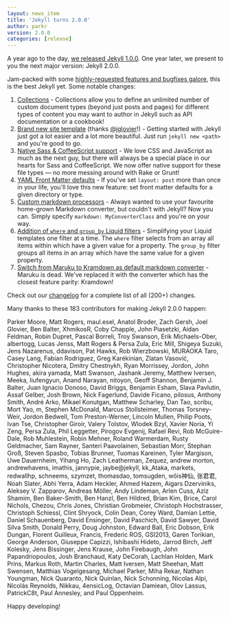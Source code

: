 ```yaml
---
layout: news_item
title: 'Jekyll turns 2.0.0'
author: parkr
version: 2.0.0
categories: [release]
---
```


A year ago to the day, [we released Jekyll 1.0.0][jekyll-1]. One year later, we present to you the next major version: Jekyll 2.0.0.

Jam-packed with some [highly-requested features and bugfixes galore][changelog], this is the best Jekyll yet. Some notable changes:

1. [Collections](/docs/collections/) - Collections allow you to define an unlimited number of custom document types (beyond just posts and pages) for different types of content you may want to author in Jekyll such as API documentation or a cookbook!
2. [Brand new site template](https://github.com/jekyll/jekyll/pull/2050#issuecomment-35938016) (thanks [@jglovier][]!) - Getting started with Jekyll just got a lot easier and a lot more beautiful. Just run `jekyll new <path>` and you're good to go.
3. [Native Sass & CoffeeScript support](/docs/assets/) - We love CSS and JavaScript as much as the next guy, but there will always be a special place in our hearts for Sass and CoffeeScript. We now offer native support for these file types &mdash; no more messing around with Rake or Grunt!
4. [YAML Front Matter defaults](/docs/configuration/#front-matter-defaults) - If you've set `layout: post` more than once in your life, you'll love this new feature: set front matter defaults for a given directory or type.
5. [Custom markdown processors](/docs/configuration/#custom-markdown-processors) - Always wanted to use your favourite home-grown Markdown converter, but couldn't with Jekyll? Now you can. Simply specify `markdown: MyConverterClass` and you're on your way.
6. [Addition of `where` and `group_by` Liquid filters](/docs/templates/#filters) - Simplifying your Liquid templates one filter at a time. The `where` filter selects from an array all items within which have a given value for a property. The `group_by` filter groups all items in an array which have the same value for a given property.
7. [Switch from Maruku to Kramdown as default markdown converter](https://github.com/jekyll/jekyll/pull/1988) - Maruku is dead. We've replaced it with the converter which has the closest feature parity: Kramdown!

Check out our [changelog][] for a complete list of all (200+) changes.

Many thanks to these 183 contributors for making Jekyll 2.0.0 happen:

Parker Moore, Matt Rogers, maul.esel, Anatol Broder, Zach Gersh, Joel Glovier, Ben Balter, XhmikosR, Coby Chapple, John Piasetzki, Aidan Feldman, Robin Dupret, Pascal Borreli, Troy Swanson, Erik Michaels-Ober, albertogg, Lucas Jenss, Matt Rogers & Persa Zula, Eric Mill, Shigeya Suzuki, Jens Nazarenus, ddavison, Pat Hawks, Rob Wierzbowski, MURAOKA Taro, Casey Lang, Fabian Rodriguez, Greg Karékinian, Zlatan Vasović, Christopher Nicotera, Dmitry Chestnykh, Ryan Morrissey, Jordon, John Hughes, akira yamada, Matt Swanson, Jashank Jeremy, Matthew Iversen, Meeka, liufengyun, Anand Narayan, nitoyon, Geoff Shannon, Benjamin J. Balter, Juan Ignacio Donoso, David Briggs, Benjamin Esham, Slava Pavlutin, Assaf Gelber, Josh Brown, Nick Fagerlund, Davide Ficano, pilosus, Anthony Smith, André Arko, Mikael Konutgan, Matthew Scharley, Dan Tao, scribu, Mort Yao, m, Stephen McDonald, Marcus Stollsteimer, Thomas Torsney-Weir, Jordon Bedwell, Tom Preston-Werner, Lincoln Mullen, Philip Poots, Ivan Tse, Christopher Giroir, Valery Tolstov, Wlodek Bzyl, Xavier Noria, Yi Zeng, Persa Zula, Phil Leggetter, Pirogov Evgenij, Rafael Revi, Rob McGuire-Dale, Rob Muhlestein, Robin Mehner, Roland Warmerdam, Rusty Geldmacher, Sam Rayner, Santeri Paavolainen, Sebastian Morr, Stephan Groß, Steven Spasbo, Tobias Brunner, Tuomas Kareinen, Tyler Margison, Uwe Dauernheim, Yihang Ho, Zach Leatherman, Zequez, andrew morton, andrewhavens, imathis, jannypie, jaybe@jekyll, kk_Ataka, markets, redwallhp, schneems, szymzet, thomasdao, tomsugden, wǒis神仙, 张君君, Noah Slater, Abhi Yerra, Adam Heckler, Ahmed Hazem, Aigars Dzerviniks, Aleksey V. Zapparov, Andreas Möller, Andy Lindeman, Arlen Cuss, Aziz Shamim, Ben Baker-Smith, Ben Hanzl, Ben Hildred, Brian Kim, Brice, Carol Nichols, Chezou, Chris Jones, Christian Grobmeier, Christoph Hochstrasser, Christoph Schiessl, Clint Shryock, Colin Dean, Corey Ward, Damian Lettie, Daniel Schauenberg, David Ensinger, David Paschich, David Sawyer, David Silva Smith, Donald Perry, Doug Johnston, Edward Ball, Eric Dobson, Erik Dungan, Florent Guilleux, Francis, Frederic ROS, GSI2013, Garen Torikian, George Anderson, Giuseppe Capizzi, Ishibashi Hideto, Jarrod Birch, Jeff Kolesky, Jens Bissinger, Jens Krause, John Firebaugh, John Papandriopoulos, Josh Branchaud, Katy DeCorah, Lachlan Holden, Mark Prins, Markus Roth, Martin Charles, Matt Iversen, Matt Sheehan, Matt Swensen, Matthias Vogelgesang, Michael Parker, Miha Rekar, Nathan Youngman, Nick Quaranto, Nick Quinlan, Nick Schonning, Nicolas Alpi, Nicolás Reynolds, Nikkau, 4ensicLog, Octavian Damiean, Olov Lassus, PatrickC8t, Paul Annesley, and Paul Oppenheim.

Happy developing!

[changelog]: /docs/history/
[@jglovier]: https://github.com/jglovier
[jekyll-1]: /news/2013/05/06/jekyll-1-0-0-released/
